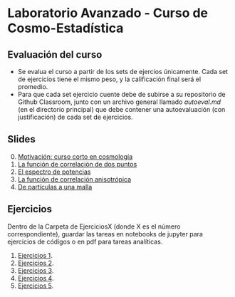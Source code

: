 # Laboratorio Avanzado - Curso de Cosmo-Estadística #

## Evaluación del curso ##

- Se evalua el curso a partir de los sets de ejercios únicamente. Cada set de ejercicios tiene el mismo peso, y la calificación final será el promedio.
- Para que cada set ejercicio cuente debe de subirse a su repositorio de Github Classroom, junto con un archivo general llamado _autoeval.md_ (en el directorio principal) que debe contener una autoevaluación (con justificación) de cada set de ejercicios.

## Slides ##
0. [Motivación: curso corto en cosmología](Slide/introcosmology.pdf)
1. [La función de correlación de dos puntos](Slide/Lecture1.pdf)
2. [El espectro de potencias](Slide/Lecture2.pdf)
3. [La función de correlación anisotrópica](Slide/Lecture3.pdf)
4. [De partículas a una malla](Slide/Lecture4.pdf)


## Ejercicios ##

Dentro de la Carpeta de EjerciciosX (donde X es el número correspondiente), 
guardar las tareas en notebooks de jupyter para ejercicios de códigos o en pdf para tareas analíticas.

1. [Ejercicios 1](Ejercicio1/README.md).
2. [Ejercicios 2](Ejercicio2/README.md).
3. [Ejercicios 3](Ejercicio3/README.md).
4. [Ejercicios 4](Ejercicio4/README.md).
5. [Ejercicios 5](Ejercicio5/README.md).
